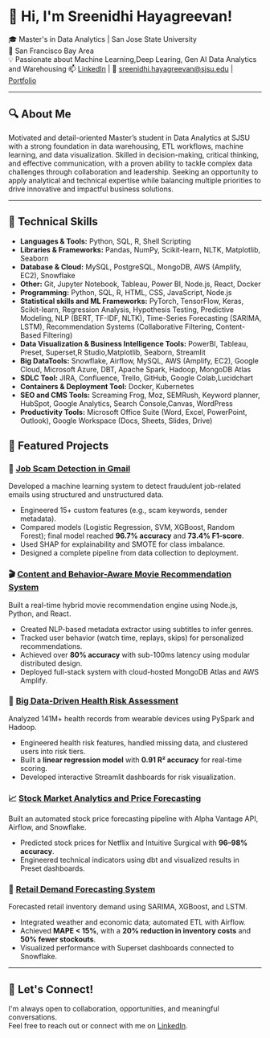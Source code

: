 # 👋 Hi, I'm Sreenidhi Hayagreevan!

🎓 Master's in Data Analytics | San Jose State University  
📍 San Francisco Bay Area  
💡 Passionate about Machine Learning,Deep Learing, Gen AI Data Analytics and Warehousing
📫 [LinkedIn](https://www.linkedin.com/in/sreenidhi-hayagreevan/) | 📧 sreenidhi.hayagreevan@sjsu.edu | [Portfolio](https://luxury-capybara-15f835.netlify.app)

---

## 🔍 About Me

Motivated and detail-oriented Master’s student in Data Analytics at SJSU with a strong foundation in data warehousing, ETL workflows, machine learning, and data visualization. Skilled in decision-making, critical thinking, and effective communication, with a proven ability to tackle complex data challenges through collaboration and leadership. Seeking an opportunity to apply analytical and technical expertise while balancing multiple priorities to drive innovative and impactful business solutions.

---

## 💼 Technical Skills

- **Languages & Tools:** Python, SQL, R, Shell Scripting  
- **Libraries & Frameworks:** Pandas, NumPy, Scikit-learn, NLTK, Matplotlib, Seaborn  
- **Database & Cloud:** MySQL, PostgreSQL, MongoDB, AWS (Amplify, EC2), Snowflake  
- **Other:** Git, Jupyter Notebook, Tableau, Power BI, Node.js, React, Docker
- **Programming:** Python, SQL, R, HTML, CSS, JavaScript, Node.js
- **Statistical skills and ML Frameworks:** PyTorch, TensorFlow, Keras, Scikit-learn, Regression Analysis, Hypothesis Testing, Predictive Modeling, NLP (BERT, TF-IDF, NLTK), Time-Series Forecasting (SARIMA, LSTM), Recommendation Systems (Collaborative Filtering, Content-Based Filtering)
- **Data Visualization & Business Intelligence Tools:** PowerBI, Tableau, Preset, Superset,R Studio,Matplotlib, Seaborn, Streamlit
- **Big DataTools:** Snowflake, Airflow, MySQL, AWS (Amplify, EC2), Google Cloud, Microsoft Azure, DBT, Apache Spark, Hadoop, MongoDB Atlas
- **SDLC Tool:** JIRA, Confluence, Trello, GitHub, Google Colab,Lucidchart
- **Containers & Deployment Tool:** Docker, Kubernetes
- **SEO and CMS Tools:** Screaming Frog, Moz, SEMRush, Keyword planner, HubSpot, Google Analytics, Search Console,Canvas, WordPress
- **Productivity Tools:** Microsoft Office Suite (Word, Excel, PowerPoint, Outlook), Google Workspace (Docs, Sheets, Slides, Drive)  

## 🌟 Featured Projects

### 🔐 [Job Scam Detection in Gmail](https://github.com/SreenidhiHayagreevan/Job-Offer-Scam-Detection)  
Developed a machine learning system to detect fraudulent job-related emails using structured and unstructured data.  
- Engineered 15+ custom features (e.g., scam keywords, sender metadata).  
- Compared models (Logistic Regression, SVM, XGBoost, Random Forest); final model reached **96.7% accuracy** and **73.4% F1-score**.  
- Used SHAP for explainability and SMOTE for class imbalance.  
- Designed a complete pipeline from data collection to deployment.

### 🎬 [Content and Behavior-Aware Movie Recommendation System](https://github.com/SreenidhiHayagreevan/Movie-Recomendation)  
Built a real-time hybrid movie recommendation engine using Node.js, Python, and React.  
- Created NLP-based metadata extractor using subtitles to infer genres.  
- Tracked user behavior (watch time, replays, skips) for personalized recommendations.  
- Achieved over **80% accuracy** with sub-100ms latency using modular distributed design.  
- Deployed full-stack system with cloud-hosted MongoDB Atlas and AWS Amplify.

### 🏥 [Big Data-Driven Health Risk Assessment](https://github.com/SreenidhiHayagreevan/bigdata-health-management-system)  
Analyzed 141M+ health records from wearable devices using PySpark and Hadoop.  
- Engineered health risk features, handled missing data, and clustered users into risk tiers.  
- Built a **linear regression model** with **0.91 R² accuracy** for real-time scoring.  
- Developed interactive Streamlit dashboards for risk visualization.

### 📈 [Stock Market Analytics and Price Forecasting](https://github.com/SreenidhiHayagreevan/Stock-Market-Analytics)  
Built an automated stock price forecasting pipeline with Alpha Vantage API, Airflow, and Snowflake.  
- Predicted stock prices for Netflix and Intuitive Surgical with **96–98% accuracy**.  
- Engineered technical indicators using dbt and visualized results in Preset dashboards.

### 🛒 [Retail Demand Forecasting System](https://github.com/SreenidhiHayagreevan/Retail-Demand-Forecasting)  
Forecasted retail inventory demand using SARIMA, XGBoost, and LSTM.  
- Integrated weather and economic data; automated ETL with Airflow.  
- Achieved **MAPE < 15%**, with a **20% reduction in inventory costs** and **50% fewer stockouts**.  
- Visualized performance with Superset dashboards connected to Snowflake.

---

## 🙌 Let's Connect!

I'm always open to collaboration, opportunities, and meaningful conversations.  
Feel free to reach out or connect with me on [LinkedIn](https://www.linkedin.com/in/sreenidhi-hayagreevan/).

